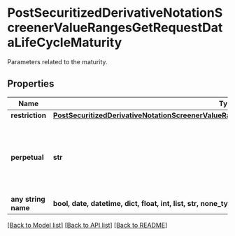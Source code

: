 # PostSecuritizedDerivativeNotationScreenerValueRangesGetRequestDataLifeCycleMaturity

Parameters related to the maturity.

## Properties
Name | Type | Description | Notes
------------ | ------------- | ------------- | -------------
**restriction** | [**PostSecuritizedDerivativeNotationScreenerValueRangesGetRequestDataLifeCycleMaturityRestriction**](PostSecuritizedDerivativeNotationScreenerValueRangesGetRequestDataLifeCycleMaturityRestriction.md) |  | [optional] 
**perpetual** | **str** | Defines whether or not perpetual securitized derivatives, i.e. such that do not mature, are included in the result. The value &#x60;only&#x60; can be used if both parameters &#x60;maturity.restriction.date&#x60; and &#x60;maturity.restriction.remainingTermDays&#x60; are not set. | Value | Description | | --- | --- | | only | Only perpetual securitized derivatives are included in the result. | | include | Perpetual securitized derivatives are included in the result even if one of the parameters &#x60;maturity.restriction.date&#x60; or &#x60;maturity.restriction.remainingTermDays&#x60; is set. | | exclude | Perpetual securitized derivatives are excluded from the result. |   | [optional] 
**any string name** | **bool, date, datetime, dict, float, int, list, str, none_type** | any string name can be used but the value must be the correct type | [optional]

[[Back to Model list]](../README.md#documentation-for-models) [[Back to API list]](../README.md#documentation-for-api-endpoints) [[Back to README]](../README.md)


